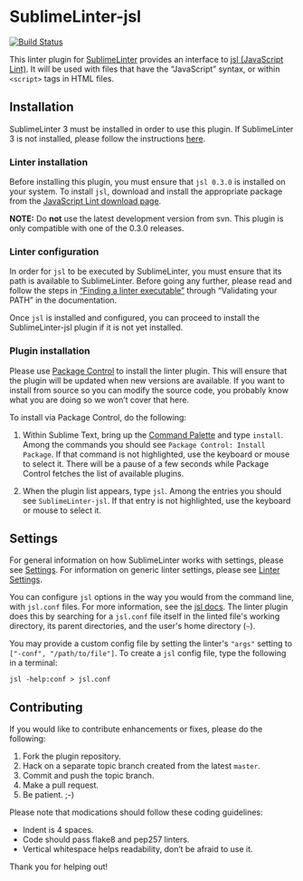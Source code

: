 SublimeLinter-jsl
=========================

[![Build Status](https://travis-ci.org/SublimeLinter/SublimeLinter-jsl.svg?branch=master)](https://travis-ci.org/SublimeLinter/SublimeLinter-jsl)

This linter plugin for [SublimeLinter](http://sublimelinter.readthedocs.org) provides an interface to [jsl (JavaScript Lint)](http://javascriptlint.com/index.htm). It will be used with files that have the “JavaScript” syntax, or within `<script>` tags in HTML files.

## Installation
SublimeLinter 3 must be installed in order to use this plugin. If SublimeLinter 3 is not installed, please follow the instructions [here](http://sublimelinter.readthedocs.org/en/latest/installation.html).

### Linter installation
Before installing this plugin, you must ensure that `jsl 0.3.0` is installed on your system. To install `jsl`, download and install the appropriate package from the [JavaScript Lint download page](http://javascriptlint.com/download.htm).

**NOTE:** Do **not** use the latest development version from svn. This plugin is only compatible with one of the 0.3.0 releases.

### Linter configuration
In order for `jsl` to be executed by SublimeLinter, you must ensure that its path is available to SublimeLinter. Before going any further, please read and follow the steps in [“Finding a linter executable”](http://sublimelinter.readthedocs.org/en/latest/troubleshooting.html#finding-a-linter-executable) through “Validating your PATH” in the documentation.

Once `jsl` is installed and configured, you can proceed to install the SublimeLinter-jsl plugin if it is not yet installed.

### Plugin installation
Please use [Package Control](https://sublime.wbond.net/installation) to install the linter plugin. This will ensure that the plugin will be updated when new versions are available. If you want to install from source so you can modify the source code, you probably know what you are doing so we won’t cover that here.

To install via Package Control, do the following:

1. Within Sublime Text, bring up the [Command Palette](http://docs.sublimetext.info/en/sublime-text-3/extensibility/command_palette.html) and type `install`. Among the commands you should see `Package Control: Install Package`. If that command is not highlighted, use the keyboard or mouse to select it. There will be a pause of a few seconds while Package Control fetches the list of available plugins.

1. When the plugin list appears, type `jsl`. Among the entries you should see `SublimeLinter-jsl`. If that entry is not highlighted, use the keyboard or mouse to select it.

## Settings
For general information on how SublimeLinter works with settings, please see [Settings](http://sublimelinter.readthedocs.org/en/latest/settings.html). For information on generic linter settings, please see [Linter Settings](http://sublimelinter.readthedocs.org/en/latest/linter_settings.html).

You can configure `jsl` options in the way you would from the command line, with `jsl.conf` files. For more information, see the [jsl docs](http://www.javascriptlint.com/docs/). The linter plugin does this by searching for a `jsl.conf` file itself in the linted file's working directory, its parent directories, and the user's home directory (`~`).

You may provide a custom config file by setting the linter's `"args"` setting to `["-conf", "/path/to/file"]`. To create a `jsl` config file, type the following in a terminal:

```
jsl -help:conf > jsl.conf
```

## Contributing
If you would like to contribute enhancements or fixes, please do the following:

1. Fork the plugin repository.
1. Hack on a separate topic branch created from the latest `master`.
1. Commit and push the topic branch.
1. Make a pull request.
1. Be patient.  ;-)

Please note that modications should follow these coding guidelines:

- Indent is 4 spaces.
- Code should pass flake8 and pep257 linters.
- Vertical whitespace helps readability, don’t be afraid to use it.

Thank you for helping out!
